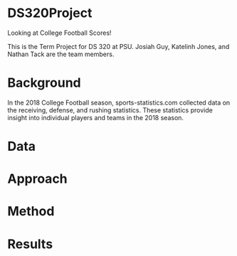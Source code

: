 # DS320Project

Looking at College Football Scores!

This is the Term Project for DS 320 at PSU. Josiah Guy, Katelinh Jones, and Nathan Tack are the team members.

# Background

In the 2018 College Football season, sports-statistics.com collected data on the receiving, defense, and rushing statistics. These statistics provide insight into individual players and teams in the 2018 season.

# Data

# Approach

# Method

# Results